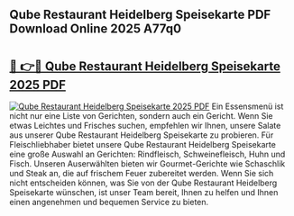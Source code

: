 ## Qube Restaurant Heidelberg Speisekarte PDF Download Online 2025 A77q0

# <h2><a href="http://gcd0v7y.nevu.top/?p=Qube+Restaurant+Heidelberg+Speisekarte">🔗 👉🔴 Qube Restaurant Heidelberg Speisekarte 2025 PDF</a></h2>

[![Qube Restaurant Heidelberg Speisekarte 2025 PDF](https://i.imgur.com/dBaPXMq.png)](http://gcd0v7y.nevu.top/?p=Qube+Restaurant+Heidelberg+Speisekarte)
Ein Essensmenü ist nicht nur eine Liste von Gerichten, sondern auch ein Gericht. Wenn Sie etwas Leichtes und Frisches suchen, empfehlen wir Ihnen, unsere Salate aus unserer Qube Restaurant Heidelberg Speisekarte zu probieren. Für Fleischliebhaber bietet unsere Qube Restaurant Heidelberg Speisekarte eine große Auswahl an Gerichten: Rindfleisch, Schweinefleisch, Huhn und Fisch. Unseren Auserwählten bieten wir Gourmet-Gerichte wie Schaschlik und Steak an, die auf frischem Feuer zubereitet werden. Wenn Sie sich nicht entscheiden können, was Sie von der Qube Restaurant Heidelberg Speisekarte wünschen, ist unser Team bereit, Ihnen zu helfen und Ihnen einen angenehmen und bequemen Service zu bieten.

